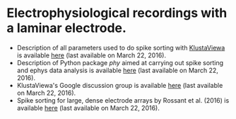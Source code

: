 # Electrophysiological recordings with a laminar electrode.

<ul>
<li>Description of all parameters used to do spike sorting with <a href="https://github.com/klusta-team/klustaviewa">KlustaViewa</a> is available <a href="https://github.com/klusta-team/klustakwik/">here</a> (last available on March 22, 2016).</li>

<li>Description of Python package <i>phy</i> aimed at carrying out spike sorting and ephys data analysis is available <a href="http://phy.readthedocs.org/en/latest/">here</a> (last available on March 22, 2016).</li>

<li>KlustaViewa's Google discussion group is available <a href="https://groups.google.com/forum/#!forum/klustaviewas">here</a> (last available on March 22, 2016).</li>

<li>Spike sorting for large, dense electrode arrays by Rossant et al. (2016) is available <a href="http://www.nature.com/neuro/journal/vaop/ncurrent/full/nn.4268.html">here</a> (last available on March 22, 2016).</li>
</ul>
